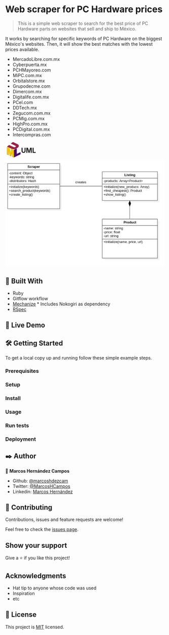 # Web scraper for PC Hardware prices

> This is a simple web scraper to search for the best price of PC Hardware parts on websites that sell and ship to México.

It works by searching for specific keywords of PC Hardware on the biggest México's websites. Then, it will show the best matches with the lowest prices available.

- MercadoLibre.com.mx
- Cyberpuerta.mx
- PCHMayoreo.com
- MiPC.com.mx
- Orbitalstore.mx
- Grupodecme.com
- Dimercom.mx
- Digitalife.com.mx
- PCel.com
- DDTech.mx
- Zegucom.com.mx
- PCMig.com.mx
- HighPro.com.mx
- PCDigital.com.mx
- Intercompras.com

<img align="left" width="50" height="50" src="./img/icon.png" alt="UML Icon" border="0">

## UML
![UML_Classes](./img/UML_Classes.png)

## 🔧 Built With

- Ruby
- Gitflow workflow
- [Mechanize](https://github.com/sparklemotion/mechanize) 	* Includes Nokogiri as dependency
- [RSpec](https://rspec.info/)

## 🔴 Live Demo

## 🛠  Getting Started

To get a local copy up and running follow these simple example steps.
### Prerequisites
### Setup
### Install
### Usage
### Run tests
### Deployment

## ✒️ Author

👤 **Marcos Hernández Campos**

- Github: [@marcoshdezcam](https://github.com/marcoshdezcam)
- Twitter: [@MarcosHCampos](https://twitter.com/MarcosHCampos)
- Linkedin: [Marcos Hernández](https://linkedin.com/marcos-hernández-56058119a/)

## 🤝 Contributing

Contributions, issues and feature requests are welcome!

Feel free to check the [issues page](issues/).

## Show your support

Give a ⭐️ if you like this project!

## Acknowledgments

- Hat tip to anyone whose code was used
- Inspiration
- etc

## 📝 License

This project is [MIT](lic.url) licensed.
